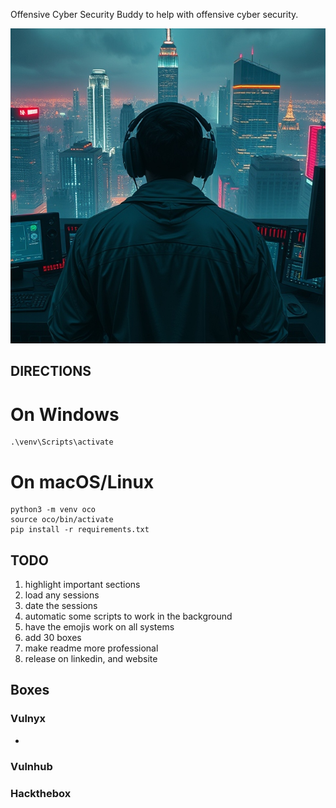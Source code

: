 Offensive Cyber Security Buddy to help with offensive cyber security.


<div align="center">
  <img src="https://github.com/Infinit3i/oco-buddy/blob/44b3feb06ca1ff9fd9bb9f864c17acf474af31e1/Assets/Pictures/Hacker.jpeg" alt="Hacker" width="600">
</div>


## DIRECTIONS


# On Windows
```
.\venv\Scripts\activate
```


# On macOS/Linux
```
python3 -m venv oco
source oco/bin/activate
pip install -r requirements.txt
```



## TODO

1. highlight important sections
2. load any sessions
3. date the sessions
4. automatic some scripts to work in the background
5. have the emojis work on all systems
6. add 30 boxes
7. make readme more professional
8. release on linkedin, and website

## Boxes

### Vulnyx
- 

### Vulnhub


### Hackthebox